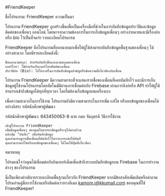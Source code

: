 #FriendKeeper

 
ชื่อโปรแกรม: FriendKeeper
ความเป็นมา

โปรแกรม FriendKeeper ถูกสร้างขึ้นเพื่อเป็นเครื่องมือที่ช่วยในการบันทึกข้อมูลประวัติและข้อมูลติดต่อของเพื่อนๆ ออนไลน์ โดยมาจากความต้องการในการเก็บข้อมูลเพื่อนๆ อย่างง่ายดายและมีเรื่องย่อหรือ bio ไว้เป็นที่จดจำ
รายละเอียดโปรแกรม

FriendKeeper คือโปรแกรมที่ออกแบบมาเพื่อให้ผู้ใช้สามารถบันทึกข้อมูลพื้นฐานของเพื่อนๆ ได้อย่างสะดวก โดยมีรายละเอียดดังนี้:

    ชื่อและนามสกุล: สำหรับบันทึกชื่อและนามสกุลของเพื่อน
    เบอร์โทร: ใช้สำหรับเก็บเบอร์โทรศัพท์ของเพื่อน
    ประวัติย่อ (Bio): ให้โอกาสในการบันทึกข้อมูลสำคัญหรือข้อความที่เกี่ยวข้องกับเพื่อน

โปรแกรม FriendKeeper มีความสามารถที่จะแสดงรายชื่อของเพื่อนที่เคยบันทึกไว้ และมีการเก็บข้อมูลผู้ใช้งานโปรแกรมโดยอัตโนมัติผ่านการเชื่อมต่อกับ Firebase ผ่านการลิงก์หรือ API ทำให้ผู้ใช้สามารถเข้าถึงข้อมูลได้ทุกที่ทุกเวลา โดยไม่ต้องเก็บข้อมูลบนเครื่องเอง

เพื่อความสะดวกในการใช้งาน โปรแกรมยังมีความสามารถในการเพิ่ม เเก้ไข หรือลบข้อมูลของเพื่อนได้อย่างอิสระ
รหัสนักศึกษาผู้พัฒนา

รหัสนักศึกษาผู้พัฒนา: 643450063-8 นาย กมล จันบุตรดี
วิธีการใช้งาน

    เข้าสู่โปรแกรม FriendKeeper
    เพิ่มข้อมูลเพื่อนๆ ของคุณโดยกรอกข้อมูลที่ระบุให้ครบถ้วน
    คลิกปุ่ม "บันทึก" เพื่อบันทึกข้อมูล
    คุณสามารถดูรายชื่อเพื่อนที่บันทึกไว้ในรายการหลักได้ทันที
    คุณสามารถแก้ไขหรือลบข้อมูลของเพื่อนๆ ได้โดยใช้ปุ่มที่เกี่ยวข้อง

หมายเหตุ

โปรดแน่ใจว่าคุณได้เชื่อมต่อกับอินเทอร์เน็ตเพื่อเข้าถึงระบบบันทึกข้อมูลบน Firebase ในการทำงานต่างๆ ของโปรแกรม

นี่เป็นเพียงคำอธิบายรายละเอียดพื้นฐานเกี่ยวกับ FriendKeeper หากมีข้อสงสัยเพิ่มเติมหรือคำถาม โปรดอ่านคู่มือการใช้งานหรือติดต่อเราทางอีเมล kamom.j@kkumail.com ขอบคุณที่ใช้ FriendKeeper!